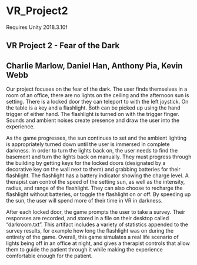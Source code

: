 # VR_Project2

Requires Unity 2018.3.10f

## VR Project 2 - Fear of the Dark
## Charlie Marlow, Daniel Han, Anthony Pia, Kevin Webb
   Our project focuses on the fear of the dark. The user finds themselves in a room of an office, there are no lights on the ceiling and the afternoon sun is setting. There is a locked door they can teleport to with the left joystick. On the table is a key and a flashlight. Both can be picked up using the hand trigger of either hand. The flashlight is turned on with the trigger finger. Sounds and ambient noises create presence and draw the user into the experience.
   
   
   As the game progresses, the sun continues to set and the ambient lighting is appropriately turned down until the user is immersed in complete darkness. In order to turn the lights back on, the user needs to find the basement and turn the lights back on manually. They must progress through the building by getting keys for the locked doors (designated by a decorative key on the wall next to them) and grabbing batteries for their flashlight. The flashlight has a battery indicator showing the charge level. A therapist can control the speed of the setting sun, as well as the intensity, radius, and range of the flashlight. They can also choose to recharge the flashlight without batteries, or toggle the flashlight on or off. By speeding up the sun, the user will spend more of their time in VR in darkness. 
   
   
  After each locked door, the game prompts the user to take a survey. Their responses are recorded, and stored in a file on their desktop called “darkroom.txt”. This artifact includes a variety of statistics appended to the survey results, for example how long the flashlight was on during the entirety of the game. Overall, this game simulates a real life scenario of lights being off in an office at night, and gives a therapist controls that allow them to guide the patient through it while making the experience comfortable enough for the patient.
